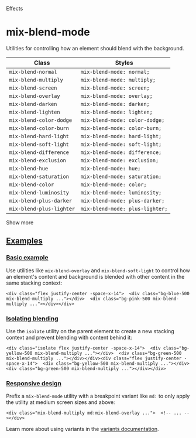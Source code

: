 <!--$-->

<!--/$-->

Effects

# mix-blend-mode

Utilities for controlling how an element should blend with the background.

| Class                    | Styles                          |
| ------------------------ | ------------------------------- |
| `mix-blend-normal`       | `mix-blend-mode: normal;`       |
| `mix-blend-multiply`     | `mix-blend-mode: multiply;`     |
| `mix-blend-screen`       | `mix-blend-mode: screen;`       |
| `mix-blend-overlay`      | `mix-blend-mode: overlay;`      |
| `mix-blend-darken`       | `mix-blend-mode: darken;`       |
| `mix-blend-lighten`      | `mix-blend-mode: lighten;`      |
| `mix-blend-color-dodge`  | `mix-blend-mode: color-dodge;`  |
| `mix-blend-color-burn`   | `mix-blend-mode: color-burn;`   |
| `mix-blend-hard-light`   | `mix-blend-mode: hard-light;`   |
| `mix-blend-soft-light`   | `mix-blend-mode: soft-light;`   |
| `mix-blend-difference`   | `mix-blend-mode: difference;`   |
| `mix-blend-exclusion`    | `mix-blend-mode: exclusion;`    |
| `mix-blend-hue`          | `mix-blend-mode: hue;`          |
| `mix-blend-saturation`   | `mix-blend-mode: saturation;`   |
| `mix-blend-color`        | `mix-blend-mode: color;`        |
| `mix-blend-luminosity`   | `mix-blend-mode: luminosity;`   |
| `mix-blend-plus-darker`  | `mix-blend-mode: plus-darker;`  |
| `mix-blend-plus-lighter` | `mix-blend-mode: plus-lighter;` |

Show more

## [Examples](#examples)

### [Basic example](#basic-example)

Use utilities like `mix-blend-overlay` and `mix-blend-soft-light` to control how an element's content and background is blended with other content in the same stacking context:

```
<div class="flex justify-center -space-x-14">  <div class="bg-blue-500 mix-blend-multiply ..."></div>  <div class="bg-pink-500 mix-blend-multiply ..."></div></div>
```

### [Isolating blending](#isolating-blending)

Use the `isolate` utility on the parent element to create a new stacking context and prevent blending with content behind it:

```
<div class="isolate flex justify-center -space-x-14">  <div class="bg-yellow-500 mix-blend-multiply ..."></div>  <div class="bg-green-500 mix-blend-multiply ..."></div></div><div class="flex justify-center -space-x-14">  <div class="bg-yellow-500 mix-blend-multiply ..."></div>  <div class="bg-green-500 mix-blend-multiply ..."></div></div>
```

### [Responsive design](#responsive-design)

Prefix <!-- -->a<!-- --> `mix-blend-mode` utility<!-- --> <!-- -->with a breakpoint variant like `md:` to only apply the utility at <!-- -->medium<!-- --> <!-- -->screen sizes and above:

```
<div class="mix-blend-multiply md:mix-blend-overlay ...">  <!-- ... --></div>
```

Learn more about using variants in the [variants documentation](/docs/hover-focus-and-other-states).

<!--$-->

<!--/$-->
